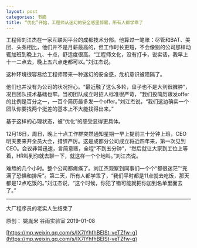 ```yaml
---
layout: post
categories: 书摘
title: “优化”开始，工程师从迷幻的安全感里惊醒，所有人都学乖了
---
```


工程师刘江杰在一家互联网平台的成都技术分部。他算过一笔账：尽管和BAT、美团、头条相比，他们并不是月薪最高的，但工作时长更短，不会像别的公司那样动辄加班到晚上九、十点，舒适度很高。“工程师文化，没有打卡，说实话，我早上十一二点去，晚上五六点走都可以。”刘江杰说。

这种环境很容易给工程师带来一种迷幻的安全感，危机意识被阻隔了。

他们也并没有为公司的状况担心。“最近融了这么多轮，盘子也不是大到很臃肿”，况且团队技术基础也牢。当初团队成立时招人标准很严苛，“我们投简历跟发offer的比例是百分之一，一百个简历最多发一个offer。”刘江杰说，“我们这边确实一个团队你要找两个挺差的基本上不大能找得出来。”

基于这样的心理状态，被“优化”的感受显得更具体。

12月16日，周日，晚上十点工作群突然通知星期一早上提前三十分钟上班，CEO明天要来开全员大会，措辞严厉。这是成都分公司成立将近四年来，第一次见到CEO。会议非常迅速，言简意赅，全程“不到五分钟”，“然后就让大家到工位上等着，HR叫到你就去聊一下，就这样一个个地叫。”刘江杰说。

难熬的几个小时。整个公司都瘫痪了。刘江杰观察到同事们一个个“都很迷茫”“充满了恐惧和排斥”。第二天，所有人都学乖了，“我们平时都是11点就去吃饭，那天都是12点吃饭的。”刘江杰说，“这个时候，你犯了错可能就把你加到名单里面去了。”

---

大厂程序员的老实人生结束了

原创： 姚胤米  谷雨实验室  2019-01-08

[https://mp.weixin.qq.com/s/IX7lYhfhBEISt-veTZfw-g](https://mp.weixin.qq.com/s/IX7lYhfhBEISt-veTZfw-g)